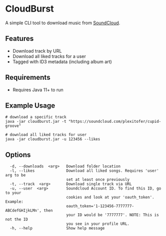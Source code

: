 # CloudBurst
A simple CLI tool to download music from [SoundCloud](https://soundcloud.com).

## Features
- Download track by URL
- Download all liked tracks for a user
- Tagged with ID3 metadata (including album art)  

## Requirements
- Requires Java 11+ to run

## Example Usage
```
# download a specific track
java -jar cloudburst.jar -t "https://soundcloud.com/plexitofer/cupid-groove"

# download all liked tracks for user
java -jar cloudburst.jar -u 123456 --likes
```

## Options
```
  -d, --downloads  <arg>   Download folder location
  -l, --likes              Download all liked songs. Requires 'user' arg to be
                           set at least once previously
  -t, --track  <arg>       Download single track via URL
  -u, --user  <arg>        Soundcloud Account ID. To find this ID, go to your
                           cookies and look at your 'oauth_token'. Example:
                           oauth_token='1-123456-7777777-ABCdefGHIjkLMn', then
                           your ID would be '7777777'. NOTE: This is not the ID
                           you see in your profile URL.
  -h, --help               Show help message
```




